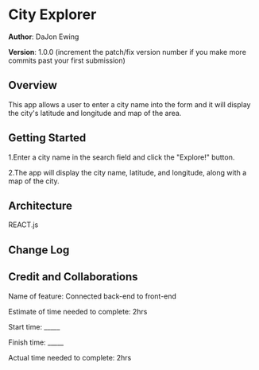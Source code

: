 # City Explorer

**Author**: DaJon Ewing

**Version**: 1.0.0 (increment the patch/fix version number if you make more commits past your first submission)

## Overview
This app allows a user to enter a city name into the form and it will display the city's latitude and longitude and map of the area.

## Getting Started
1.Enter a city name in the search field and click the "Explore!" button.

2.The app will display the city name, latitude, and longitude, along with a map of the city.

## Architecture
REACT.js

## Change Log
<!-- Use this area to document the iterative changes made to your application as each feature is successfully implemented. Use time stamps. Here's an example:

03-22-20 23 4:07pm - Application now has a fully-functional express server, with a GET route for the location resource. -->

## Credit and Collaborations

Name of feature: Connected back-end to front-end

Estimate of time needed to complete: 2hrs

Start time: _____

Finish time: _____

Actual time needed to complete: 2hrs
